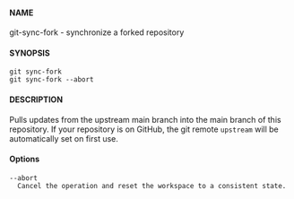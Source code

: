 #### NAME

git-sync-fork - synchronize a forked repository

#### SYNOPSIS

```
git sync-fork
git sync-fork --abort
```

#### DESCRIPTION

Pulls updates from the upstream main branch into the main branch of this repository.
If your repository is on GitHub, the git remote `upstream` will be automatically set on first use.

#### Options

```
--abort
  Cancel the operation and reset the workspace to a consistent state.
```
